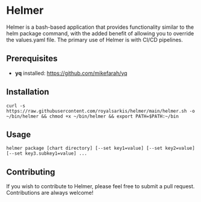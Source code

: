 # Helmer

Helmer is a bash-based application that provides functionality similar to the helm package command, with the added benefit of allowing you to override the values.yaml file. The primary use of Helmer is with CI/CD pipelines.

## Prerequisites
* **yq** installed: https://github.com/mikefarah/yq

## Installation
`curl -s https://raw.githubusercontent.com/royalsarkis/helmer/main/helmer.sh -o ~/bin/helmer && chmod +x ~/bin/helmer && export PATH=$PATH:~/bin
`
## Usage
`helmer package [chart directory] [--set key1=value] [--set key2=value] [--set key3.subkey1=value] ... 
`
## Contributing
If you wish to contribute to Helmer, please feel free to submit a pull request. Contributions are always welcome!